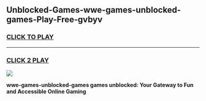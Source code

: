 
## Unblocked-Games-wwe-games-unblocked-games-Play-Free-gvbyv
<h3>
<a href="https://premium76.site?title=wwe-games-unblocked-games&ref=20A">CLICK TO PLAY</a></h3>
<hr>

<h3>
<a href="https://premium76.site?title=wwe-games-unblocked-games&ref=20A">CLICK 2 PLAY</a>
  
</h3>

<a href="https://premium76.site?title=wwe-games-unblocked-games&ref=20A"><img src="https://clearcache.store/games.png"></a>


**wwe-games-unblocked-games games unblocked: Your Gateway to Fun and Accessible Online Gaming**
